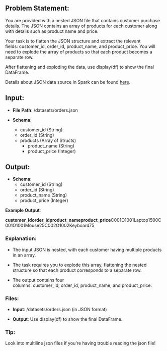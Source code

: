 Problem Statement:
------------------

You are provided with a nested JSON file that contains customer purchase details. The JSON contains an array of products for each customer along with details such as product name and price.

Your task is to flatten the JSON structure and extract the relevant fields: customer\_id, order\_id, product\_name, and product\_price. You will need to explode the array of products so that each product becomes a separate row.

After flattening and exploding the data, use display(df) to show the final DataFrame.

Details about JSON data source in Spark can be found [here](https://spark.apache.org/docs/3.5.2/sql-data-sources-json.html).

Input:
------

*   **File Path**: /datasets/orders.json

*   **Schema**:
    *   customer\_id (String)
    *   order\_id (String)
    *   products (Array of Structs)
        *   product\_name (String)
        *   product\_price (Integer)
            
Output:
-------

*   **Schema**:
    *   customer\_id (String)
    *   order\_id (String)
    *   product\_name (String)
    *   product\_price (Integer)
        

**Example Output**:

**customer\_idorder\_idproduct\_nameproduct\_price**C001O1001Laptop1500C001O1001Mouse25C002O1002Keyboard75

### Explanation:

*   The input JSON is nested, with each customer having multiple products in an array.
    
*   The task requires you to explode this array, flattening the nested structure so that each product corresponds to a separate row.
    
*   The output contains four columns: customer\_id, order\_id, product\_name, and product\_price.
    

### Files:

*   **Input**: /datasets/orders.json (in JSON format)
    
*   **Output**: Use display(df) to show the final DataFrame.
    

### Tip:

Look into multiline json files if you're having trouble reading the json file!

